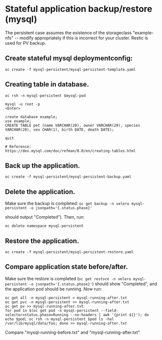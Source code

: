 # Stateful application backup/restore (mysql)

The persistent case assumes the existence of the storageclass "example-nfs" --
modify appropriately if this is incorrect for your cluster. Restic is used for PV backup.

## Create stateful mysql deploymentconfig:
```
oc create -f mysql-persistent/mysql-persistent-template.yaml
```

## Creating table in database.
```
oc rsh -n mysql-persistent $mysql-pod

mysql -u root -p
<Enter>

create database example;
use example;
CREATE TABLE pet (name VARCHAR(20), owner VARCHAR(20), species VARCHAR(20), sex CHAR(1), birth DATE, death DATE);

quit

# Reference:
https://dev.mysql.com/doc/refman/8.0/en/creating-tables.html

```

## Back up the application.
```
oc create -f mysql-persistent/mysql-persistent-backup.yaml
```

## Delete the application.
Make sure the backup is completed:
`oc get backup -n velero mysql-persistent -o jsonpath='{.status.phase}'`

should output "Completed"). Then, run:

```
oc delete namespace mysql-persistent
```

## Restore the application.
```
oc create -f mysql-persistent/mysql-persistent-restore.yaml
```

## Compare application state before/after.
Make sure the restore is completed (`oc get restore -n velero mysql-persistent -o jsonpath='{.status.phase}'`)
should show "Completed", and the application pod should be
running. Now run:
```
oc get all -n mysql-persistent > mysql-running-after.txt
oc get pvc -n mysql-persistent >> mysql-running-after.txt
oc get pv >> mysql-running-after.txt
for pod in $(oc get pod -n mysql-persistent --field-selector=status.phase=Running --no-headers | awk '{print $1}'); do echo $pod; oc rsh -n mysql-persistent $pod ls -hal /var/lib/mysql/data/foo; done >> mysql-running-after.txt
```
Compare "mysql-running-before.txt" and "mysql-running-after.txt"
